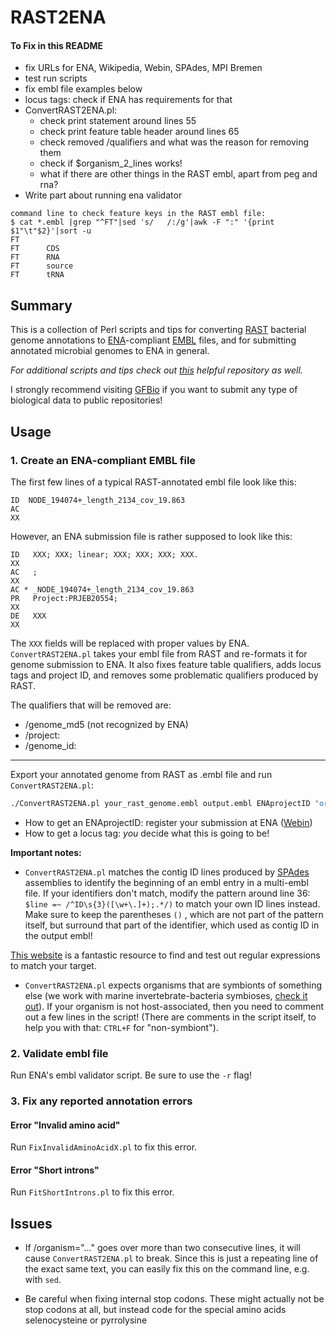 # RAST2ENA

#### To Fix in this README
* fix URLs for ENA, Wikipedia, Webin, SPAdes, MPI Bremen
* test run scripts
* fix embl file examples below
* locus tags: check if ENA has requirements for that
* ConvertRAST2ENA.pl:
  * check print statement around lines 55
  * check print feature table header around lines 65
  * check removed /qualifiers and what was the reason for removing them
  * check if $organism_2_lines works!
  * what if there are other things in the RAST embl, apart from peg and rna?
* Write part about running ena validator

```  
command line to check feature keys in the RAST embl file:
$ cat *.embl |grep "^FT"|sed 's/   /:/g'|awk -F ":" '{print $1"\t"$2}'|sort -u
FT
FT      CDS
FT      RNA
FT      source
FT      tRNA
```
## Summary
This is a collection of Perl scripts and tips for converting [RAST](http://rast.nmpdr.org/) bacterial genome annotations to [ENA](http://www.ena.org)-compliant [EMBL](http://www.wikipedia.org/EMBL) files, and for submitting annotated microbial genomes to ENA in general.

_For additional scripts and tips check out [this](https://github.com/lsayaved/Hello-World) helpful repository as well._

I strongly recommend visiting [GFBio](https://gfbio.org) if you want to submit any type of biological data to public repositories!

## Usage

### 1. Create an ENA-compliant EMBL file

The first few lines of a typical RAST-annotated embl file look like this:
```
ID  NODE_194074+_length_2134_cov_19.863
AC
XX
```


However, an ENA submission file is rather supposed to look like this:
```
ID   XXX; XXX; linear; XXX; XXX; XXX; XXX.
XX
AC   ;
XX
AC * _NODE_194074+_length_2134_cov_19.863
PR   Project:PRJEB20554;
XX
DE   XXX
XX
```

The `XXX` fields will be replaced with proper values by ENA. `ConvertRAST2ENA.pl` takes your embl file from RAST and re-formats it for genome submission to ENA. It also fixes feature table qualifiers, adds locus tags and project ID, and removes some problematic qualifiers produced by RAST.

The qualifiers that will be removed are:
* /genome_md5 (not recognized by ENA)
* /project:
* /genome_id:

___________
Export your annotated genome from RAST as .embl file and run `ConvertRAST2ENA.pl`:
```bash
./ConvertRAST2ENA.pl your_rast_genome.embl output.embl ENAprojectID "organism" locus_tag "host" isolate
```
* How to get an ENAprojectID: register your submission at ENA ([Webin](https://www.ena.org))
* How to get a locus tag: _you_ decide what this is going to be!


**Important notes:**
* `ConvertRAST2ENA.pl` matches the contig ID lines produced by [SPAdes](http://www.spades.org) assemblies to identify the beginning of an embl entry in a multi-embl file. If your identifiers don't match, modify the pattern around line 36: `$line =~ /^ID\s{3}([\w+\.]+);.*/)` to match your own ID lines instead. Make sure to keep the parentheses `()` , which are not part of the pattern itself, but surround that part of the identifier, which used as contig ID in the output embl!

 [This website](https://www.regex101.com) is a fantastic resource to find and test out regular expressions to match your target.
* `ConvertRAST2ENA.pl` expects organisms that are symbionts of something else (we work with marine invertebrate-bacteria symbioses, [check it out](http://www.mpi-bremen.de)). If your organism is not host-associated, then you need to comment out a few lines in the script! (There are comments in the script itself, to help you with that: `CTRL+F` for "non-symbiont").

### 2. Validate embl file
Run ENA's embl validator script. Be sure to use the `-r` flag!

### 3. Fix any reported annotation errors

#### Error "Invalid amino acid"

Run `FixInvalidAminoAcidX.pl` to fix this error.

#### Error "Short introns"

Run `FitShortIntrons.pl` to fix this error.

## Issues
* If /organism="..." goes over more than two consecutive lines, it will cause `ConvertRAST2ENA.pl` to break. Since this is just a repeating line of the exact same text, you can easily fix this on the command line, e.g. with `sed`.

* Be careful when fixing internal stop codons. These might actually not be stop codons at all, but instead code for the special amino acids selenocysteine or pyrrolysine
